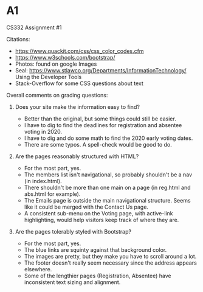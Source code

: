 # A1
CS332 Assignment #1

Citations:
  - https://www.quackit.com/css/css_color_codes.cfm
  - https://www.w3schools.com/bootstrap/
  - Photos: found on google Images
  - Seal: https://www.stlawco.org/Departments/InformationTechnology/ Using the Developer Tools
  - Stack-Overflow for some CSS questions about text 

Overall comments on grading questions:

1) Does your site make the information easy to find?
    - Better than the original, but some things could still be easier.
    - I have to dig to find the deadlines for registration and absentee voting in 2020.
    - I have to dig and do some math to find the 2020 early voting dates.
    - There are some typos. A spell-check would be good to do.

2) Are the pages reasonably structured with HTML?
    - For the most part, yes.
    - The members list isn't navigational, so probably shouldn't be a nav (in index.html).
    - There shouldn't be more than one main on a page (in reg.html and abs.html for example).
    - The Emails page is outside the main navigational structure. Seems like it could be merged with the Contact Us page.
    - A consistent sub-menu on the Voting page, with active-link highlighting, would help visitors keep track of where they are.

3) Are the pages tolerably styled with Bootstrap?
    - For the most part, yes.
    - The blue links are squinty against that background color.
    - The images are pretty, but they make you have to scroll around a lot.
    - The footer doesn't really seem necessary since the address appears elsewhere.
    - Some of the lengthier pages (Registration, Absentee) have inconsistent text sizing and alignment.

